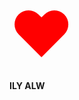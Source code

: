 <style>
  .heart {
    color: red;
    font-size: 100px;
  }
</style>

<span class="heart">&hearts;</span>

**ILY ALW**

